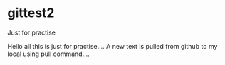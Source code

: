 # gittest2
Just for practise

Hello all this is just for practise....
A new text is pulled from github to my local using pull command....

